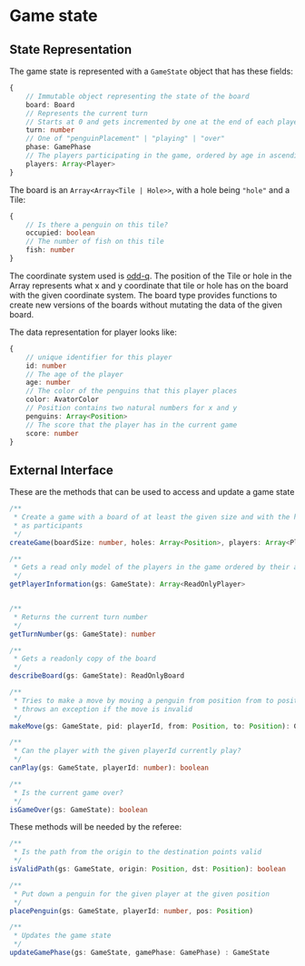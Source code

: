 # Game state

## State Representation

The game state is represented with a `GameState` object that has these fields:

```typescript
{
    // Immutable object representing the state of the board
    board: Board
    // Represents the current turn
    // Starts at 0 and gets incremented by one at the end of each player's turn
    turn: number
    // One of "penguinPlacement" | "playing" | "over"
    phase: GamePhase
    // The players participating in the game, ordered by age in ascending order
    players: Array<Player>
}
```

The board is an `Array<Array<Tile | Hole>>`, with a hole being `"hole"` and a Tile:

```typescript
{
    // Is there a penguin on this tile?
    occupied: boolean
    // The number of fish on this tile
    fish: number
}
```

The coordinate system used is [odd-q](https://www.redblobgames.com/grids/hexagons/#coordinates). The position of the Tile
or hole in the Array represents what x and y coordinate that tile or hole has on the board with the given coordinate system.
The board type provides functions to create new versions of the boards without mutating the data of the given board.

The data representation for player looks like:

```typescript
{
    // unique identifier for this player
    id: number
    // The age of the player
    age: number
    // The color of the penguins that this player places
    color: AvatorColor
    // Position contains two natural numbers for x and y
    penguins: Array<Position>
    // The score that the player has in the current game
    score: number
}
```

## External Interface

These are the methods that can be used to access and update a game state

```typescript
/**
 * Create a game with a board of at least the given size and with the holes specified and the given players
 * as participants
 */
createGame(boardSize: number, holes: Array<Position>, players: Array<Players>): GameState

/**
 * Gets a read only model of the players in the game ordered by their age in ascending order
 */
getPlayerInformation(gs: GameState): Array<ReadOnlyPlayer>


/**
 * Returns the current turn number
 */
getTurnNumber(gs: GameState): number

/**
 * Gets a readonly copy of the board
 */
describeBoard(gs: GameState): ReadOnlyBoard

/**
 * Tries to make a move by moving a penguin from position from to position to
 * throws an exception if the move is invalid
 */
makeMove(gs: GameState, pid: playerId, from: Position, to: Position): GameState

/**
 * Can the player with the given playerId currently play?
 */
canPlay(gs: GameState, playerId: number): boolean

/**
 * Is the current game over?
 */
isGameOver(gs: GameState): boolean
```

These methods will be needed by the referee:

```typescript
/**
 * Is the path from the origin to the destination points valid
 */
isValidPath(gs: GameState, origin: Position, dst: Position): boolean

/**
 * Put down a penguin for the given player at the given position
 */
placePenguin(gs: GameState, playerId: number, pos: Position)

/**
 * Updates the game state
 */
updateGamePhase(gs: GameState, gamePhase: GamePhase) : GameState
```
